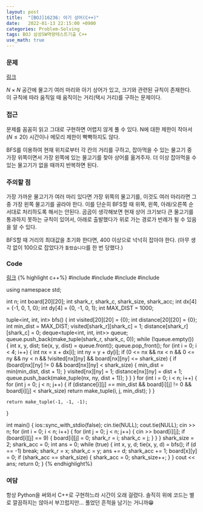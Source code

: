 ```yaml
---
layout: post
title:  "[BOJ]16236: 아기 상어(C++)"
date:   2022-01-13 22:15:00 +0900
categories: Problem-Solving
tags: BOJ 삼성SW역량테스트기출 C++
use_math: true
---
```


### 문제
[링크](https://www.acmicpc.net/problem/16236)

$N \times N$ 공간에 물고기 여러 마리와 아기 상어가 있고, 크기와 관련된 규칙이 존재한다. 이 규칙에 따라 움직일 때 움직이는 거리(택시 거리)를 구하는 문제이다.

### 접근
문제를 꼼꼼히 읽고 그대로 구현하면 어렵지 않게 풀 수 있다. N에 대한 제한이 작아서($N\leq20$) 시간이나 메모리 제한이 빡빡하지도 않다. 

BFS를 이용하여 현재 위치로부터 각 칸의 거리를 구하고, 잡아먹을 수 있는 물고기 중 가장 위쪽이면서 가장 왼쪽에 있는 물고기를 찾아 상어를 옮겨주자. 더 이상 잡아먹을 수 있는 물고기가 없을 때까지 반복하면 된다.

### 주의할 점

가장 가까운 물고기가 여러 마리 있다면 가장 위쪽의 물고기를, 이것도 여러 마리라면 그 중 가장 왼쪽 물고기를 골라야 한다. 이를 단순히 BFS할 때 위쪽, 왼쪽, 아래/오른쪽 순서대로 처리하도록 해서는 안된다. 곰곰이 생각해보면 현재 상어 크기보다 큰 물고기를 통과하지 못하는 규칙이 있어서, 아래로 출발했다가 위로 가는 경로가 반례가 될 수 있음을 알 수 있다.

BFS할 때 거리의 최대값을 초기화 한다면, 400 이상으로 넉넉히 잡아야 한다. (아무 생각 없이 100으로 잡았다가 ```틀렸습니다```를 한 번 당했다.)

### Code
[링크](https://github.com/SeminKim/Problem-Solving/blob/master/BOJ/2201/16236.cpp)
{% highlight c++%}
#include <iostream>
#include <utility>
#include <tuple>
#include <deque>

using namespace std;

int n;
int board[20][20];
int shark_r, shark_c, shark_size, shark_acc;
int dx[4] = {-1, 0, 1, 0};
int dy[4] = {0, -1, 0, 1};
int MAX_DIST = 1000;

tuple<int, int, int> bfs()
{
    int visited[20][20] = {0};
    int distance[20][20] = {0};
    int min_dist = MAX_DIST;
    visited[shark_r][shark_c] = 1;
    distance[shark_r][shark_c] = 0;
    deque<tuple<int, int, int>> queue;
    queue.push_back(make_tuple(shark_r, shark_c, 0));
    while (!queue.empty())
    {
        int x, y, dist;
        tie(x, y, dist) = queue.front();
        queue.pop_front();
        for (int i = 0; i < 4; i++)
        {
            int nx = x + dx[i];
            int ny = y + dy[i];
            if (0 <= nx && nx < n && 0 <= ny && ny < n && !visited[nx][ny] && board[nx][ny] <= shark_size)
            {
                if (board[nx][ny] != 0 && board[nx][ny] < shark_size)
                {
                    min_dist = min(min_dist, dist + 1);
                }
                visited[nx][ny] = 1;
                distance[nx][ny] = dist + 1;
                queue.push_back(make_tuple(nx, ny, dist + 1));
            }
        }
    }
    for (int i = 0; i < n; i++)
    {
        for (int j = 0; j < n; j++)
        {
            if (distance[i][j] == min_dist && board[i][j] != 0 && board[i][j] < shark_size)
                return make_tuple(i, j, min_dist);
        }
    }

    return make_tuple(-1, -1, -1);
}

int main()
{
    ios::sync_with_stdio(false);
    cin.tie(NULL);
    cout.tie(NULL);
    cin >> n;
    for (int i = 0; i < n; i++)
    {
        for (int j = 0; j < n; j++)
        {
            cin >> board[i][j];
            if (board[i][j] == 9)
            {
                board[i][j] = 0;
                shark_r = i;
                shark_c = j;
            }
        }
    }
    shark_size = 2;
    shark_acc = 0;
    int ans = 0;
    while (true)
    {
        int x, y, d;
        tie(x, y, d) = bfs();
        if (d == -1)
            break;
        shark_r = x;
        shark_c = y;
        ans += d;
        shark_acc += 1;
        board[x][y] = 0;
        if (shark_acc == shark_size)
        {
            shark_acc = 0;
            shark_size++;
        }
    }
    cout << ans;
    return 0;
}
{% endhighlight%}

### 여담
항상 Python을 써와서 C++로 구현하느라 시간이 오래 걸렸다. 솔직히 위에 코드는 별로 깔끔하지는 않아서 부끄럽지만... 풀었던 흔적을 남기는 거니까😁